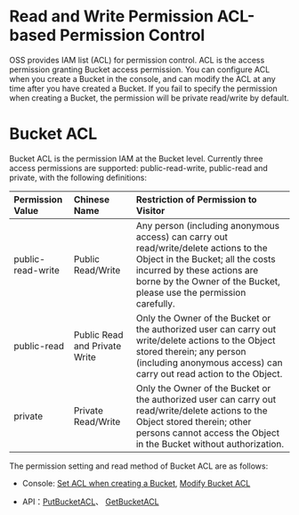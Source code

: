 # Read and Write Permission ACL-based Permission Control
OSS provides IAM list (ACL) for permission control. ACL is the access permission granting Bucket access permission.
You can configure ACL when you create a Bucket in the console, and can modify the ACL at any time after you have created a Bucket. If you fail to specify the permission when creating a Bucket, the permission will be private read/write by default.
# Bucket ACL
Bucket ACL is the permission IAM at the Bucket level. Currently three access permissions are supported: public-read-write, public-read and private, with the following definitions:

|Permission Value|Chinese Name|Restriction of Permission to Visitor|
|:--|:---|:--------|
|public-read-write|Public Read/Write|Any person (including anonymous access) can carry out read/write/delete actions to the Object in the Bucket; all the costs incurred by these actions are borne by the Owner of the Bucket, please use the permission carefully.|
|public-read|Public Read and Private Write|Only the Owner of the Bucket or the authorized user can carry out write/delete actions to the Object stored therein; any person (including anonymous access) can carry out read action to the Object.|
|private|Private Read/Write|Only the Owner of the Bucket or the authorized user can carry out read/write/delete actions to the Object stored therein; other persons cannot access the Object in the Bucket without authorization.|

The permission setting and read method of Bucket ACL are as follows:

-   Console: [Set ACL when creating a Bucket](https://docs.jdcloud.com/en/object-storage-service/create-bucket-1),
[Modify Bucket ACL](../Manage-Bucket/Set-Bucket-Policy-2.md)

-   API：[PutBucketACL](../../API-Reference-S3-Compatible/Compatibility-API/Operations-On-Bucket/Put-Bukcet-acl-2.md)、
[GetBucketACL](https://docs.jdcloud.com/en/object-storage-service/get-bucket-acl-2)

